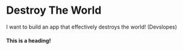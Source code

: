 # Destroy The World
I want to build an app that effectively destroys the world! (Devslopes)

#### This is a heading!
